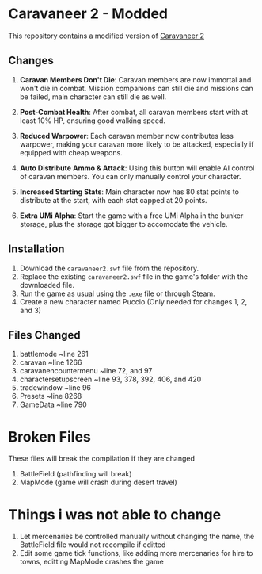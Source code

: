 # Caravaneer 2 - Modded

This repository contains a modified version of [Caravaneer 2](https://store.steampowered.com/app/1500820/Caravaneer_2/)


## Changes

1. **Caravan Members Don't Die**: Caravan members are now immortal and won't die in combat. Mission companions can still die and missions can be failed, main character can still die as well.

2. **Post-Combat Health**: After combat, all caravan members start with at least 10% HP, ensuring good walking speed.

3. **Reduced Warpower**: Each caravan member now contributes less warpower, making your caravan more likely to be attacked, especially if equipped with cheap weapons.

4. **Auto Distribute Ammo & Attack**: Using this button will enable AI control of caravan members. You can only manually control your character.

5. **Increased Starting Stats**: Main character now has 80 stat points to distribute at the start, with each stat capped at 20 points.

6. **Extra UMi Alpha**: Start the game with a free UMi Alpha in the bunker storage, plus the storage got bigger to accomodate the vehicle.


## Installation

1. Download the `caravaneer2.swf` file from the repository.
2. Replace the existing `caravaneer2.swf` file in the game's folder with the downloaded file.
3. Run the game as usual using the `.exe` file or through Steam.
4. Create a new character named Puccio (Only needed for changes 1, 2, and 3)


## Files Changed

1. battlemode ~line 261
2. caravan ~line 1266
3. caravanencountermenu ~line 72, and 97
4. charactersetupscreen ~line 93, 378, 392, 406, and 420
5. tradewindow ~line 96
6. Presets ~line 8268
7. GameData ~line 790


# Broken Files

These files will break the compilation if they are changed

1. BattleField (pathfinding will break)
2. MapMode (game will crash during desert travel)


# Things i was not able to change

1. Let mercenaries be controlled manually without changing the name, the BattleField file would not recompile if editted
2. Edit some game tick functions, like adding more mercenaries for hire to towns, editting MapMode crashes the game
